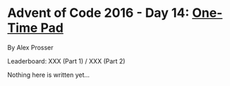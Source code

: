 # Advent of Code 2016 - Day 14: [One-Time Pad](https://adventofcode.com/2016/day/14)
By Alex Prosser

Leaderboard: XXX (Part 1) / XXX (Part 2)

Nothing here is written yet...